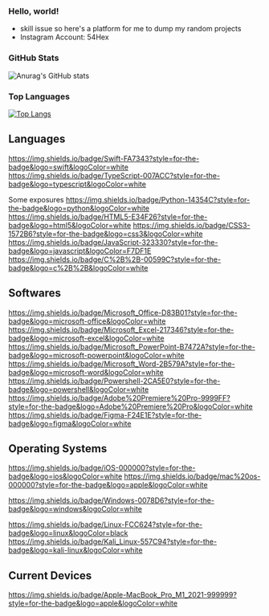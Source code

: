 ### Hello, world! 

- skill issue so here's a platform for me to dump my random projects
- Instagram Account: 54Hex

### GitHub Stats
![Anurag's GitHub stats](https://github-readme-stats.vercel.app/api?username=54Hex&show_icons=true&hide_border&theme=dark)

### Top Languages
[![Top Langs](https://github-readme-stats.vercel.app/api/top-langs/?username=54Hex&hide=makefile&layout=compact&hide_border&theme=dark)](https://github.com/anuraghazra/github-readme-stats)

## Languages 
https://img.shields.io/badge/Swift-FA7343?style=for-the-badge&logo=swift&logoColor=white
https://img.shields.io/badge/TypeScript-007ACC?style=for-the-badge&logo=typescript&logoColor=white

Some exposures
https://img.shields.io/badge/Python-14354C?style=for-the-badge&logo=python&logoColor=white 
https://img.shields.io/badge/HTML5-E34F26?style=for-the-badge&logo=html5&logoColor=white
https://img.shields.io/badge/CSS3-1572B6?style=for-the-badge&logo=css3&logoColor=white
https://img.shields.io/badge/JavaScript-323330?style=for-the-badge&logo=javascript&logoColor=F7DF1E
https://img.shields.io/badge/C%2B%2B-00599C?style=for-the-badge&logo=c%2B%2B&logoColor=white

## Softwares
https://img.shields.io/badge/Microsoft_Office-D83B01?style=for-the-badge&logo=microsoft-office&logoColor=white
https://img.shields.io/badge/Microsoft_Excel-217346?style=for-the-badge&logo=microsoft-excel&logoColor=white
https://img.shields.io/badge/Microsoft_PowerPoint-B7472A?style=for-the-badge&logo=microsoft-powerpoint&logoColor=white
https://img.shields.io/badge/Microsoft_Word-2B579A?style=for-the-badge&logo=microsoft-word&logoColor=white
https://img.shields.io/badge/Powershell-2CA5E0?style=for-the-badge&logo=powershell&logoColor=white
https://img.shields.io/badge/Adobe%20Premiere%20Pro-9999FF?style=for-the-badge&logo=Adobe%20Premiere%20Pro&logoColor=white
https://img.shields.io/badge/Figma-F24E1E?style=for-the-badge&logo=figma&logoColor=white

## Operating Systems 
https://img.shields.io/badge/iOS-000000?style=for-the-badge&logo=ios&logoColor=white
https://img.shields.io/badge/mac%20os-000000?style=for-the-badge&logo=apple&logoColor=white


https://img.shields.io/badge/Windows-0078D6?style=for-the-badge&logo=windows&logoColor=white

https://img.shields.io/badge/Linux-FCC624?style=for-the-badge&logo=linux&logoColor=black
https://img.shields.io/badge/Kali_Linux-557C94?style=for-the-badge&logo=kali-linux&logoColor=white


## Current Devices 
https://img.shields.io/badge/Apple-MacBook_Pro_M1_2021-999999?style=for-the-badge&logo=apple&logoColor=white 
